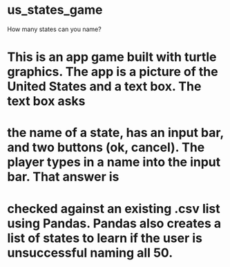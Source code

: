 # us_states_game
How many states can you name?

# This is an app game built with turtle graphics. The app is a picture of the United States and a text box. The text box asks 
# the name of a state, has an input bar, and two buttons (ok, cancel). The player types in a name into the input bar. That answer is 
# checked against an existing .csv list using Pandas. Pandas also creates a list of states to learn if the user is unsuccessful naming all 50.

